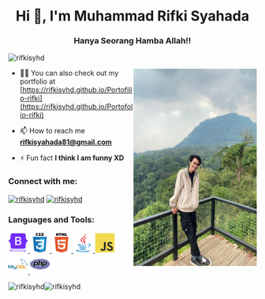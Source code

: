 <h1 align="center">Hi 👋, I'm Muhammad Rifki Syahada</h1>
<h3 align="center"> Hanya Seorang Hamba Allah!!</h3>

<p align="left"> <img src="https://komarev.com/ghpvc/?username=rifkisyhd&label=Profile%20views&color=129e00&style=plastic" alt="rifkisyhd" /> </p>
<img align="right" alt="Coding" width="250" height="400" src="rifki.jpg">

- 👨‍💻 You can also check out my portfolio at [https://rifkisyhd.github.io/Portofilio-rifki](https://rifkisyhd.github.io/Portofolio-rifki)

- 📫 How to reach me **rifkisyahada81@gmail.com**

- ⚡ Fun fact **I think I am funny XD**

<h3 align="left">Connect with me:</h3>
<p align="left">

<a href="https://www.linkedin.com/in/rifkisyhd/" target="blank"><img align="center" src="https://cdn.jsdelivr.net/npm/simple-icons@3.0.1/icons/linkedin.svg" alt="rifkisyhd" height="30" width="40" /></a>
<a href="https://instagram.com/rifkisyhd_" target="blank"><img align="center" src="https://cdn.jsdelivr.net/npm/simple-icons@3.0.1/icons/instagram.svg" alt="rifkisyhd" height="30" width="40" /></a>

</p>

<h3 align="left">Languages and Tools:</h3>
<p align="left"> <a href="https://getbootstrap.com" target="_blank" rel="noreferrer"> <img src="https://raw.githubusercontent.com/devicons/devicon/master/icons/bootstrap/bootstrap-plain-wordmark.svg" alt="bootstrap" width="40" height="40"/> </a> <a href="https://www.w3schools.com/css/" target="_blank" rel="noreferrer"> <img src="https://raw.githubusercontent.com/devicons/devicon/master/icons/css3/css3-original-wordmark.svg" alt="css3" width="40" height="40"/> </a> <a href="https://www.w3.org/html/" target="_blank" rel="noreferrer"> <img src="https://raw.githubusercontent.com/devicons/devicon/master/icons/html5/html5-original-wordmark.svg" alt="html5" width="40" height="40"/> </a> <a href="https://www.java.com" target="_blank" rel="noreferrer"> <img src="https://raw.githubusercontent.com/devicons/devicon/master/icons/java/java-original.svg" alt="java" width="40" height="40"/> </a> <a href="https://developer.mozilla.org/en-US/docs/Web/JavaScript" target="_blank" rel="noreferrer"> <img src="https://raw.githubusercontent.com/devicons/devicon/master/icons/javascript/javascript-original.svg" alt="javascript" width="40" height="40"/> </a> <a href="https://www.mysql.com/" target="_blank" rel="noreferrer"> <img src="https://raw.githubusercontent.com/devicons/devicon/master/icons/mysql/mysql-original-wordmark.svg" alt="mysql" width="40" height="40"/> </a> <a href="https://www.php.net" target="_blank" rel="noreferrer"> <img src="https://raw.githubusercontent.com/devicons/devicon/master/icons/php/php-original.svg" alt="php" width="40" height="40"/> </a> </p>

<p><img align="left" src="https://github-readme-stats.vercel.app/api/top-langs?username=rifkisyhd&show_icons=true&locale=en&layout=compact" alt="rifkisyhd" /></p>
<p>&nbsp;<img align="left" src="https://github-readme-stats.vercel.app/api?username=rifkisyhd&show_icons=true&locale=en" alt="rifkisyhd" /></p>
